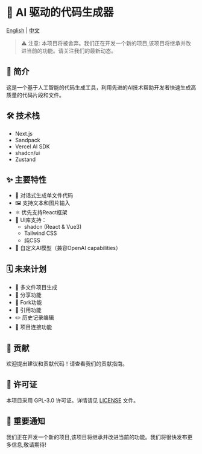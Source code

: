 # 🚀 AI 驱动的代码生成器

[English](./README.md) | [中文](./README-zh.md)

> ⚠️ 注意: 本项目将被舍弃。我们正在开发一个新的项目,该项目将继承并改进当前的功能。请关注我们的最新动态。

## 📌 简介

这是一个基于人工智能的代码生成工具，利用先进的AI技术帮助开发者快速生成高质量的代码片段和文件。

## 🛠️ 技术栈

- Next.js
- Sandpack
- Vercel AI SDK
- shadcn/ui
- Zustand

## ✨ 主要特性

- 💬 对话式生成单文件代码
- 🖼️ 支持文本和图片输入
- ⚛️ 优先支持React框架
- 🎨 UI库支持：
  - shadcn (React & Vue3)
  - Tailwind CSS
  - 纯CSS
- 🤖 自定义AI模型（兼容OpenAI capabilities）

## 🗓️ 未来计划

- 📁 多文件项目生成
- 🔗 分享功能
- 🍴 Fork功能
- 💬 引用功能
- ✏️ 历史记录编辑
- 🔗 项目连接功能

## 🙏 贡献

欢迎提出建议和贡献代码！请查看我们的贡献指南。

## 📄 许可证

本项目采用 GPL-3.0 许可证。详情请见 [LICENSE](LICENSE) 文件。

## 🔔 重要通知

我们正在开发一个新的项目,该项目将继承并改进当前的功能。我们将很快发布更多信息,敬请期待!
